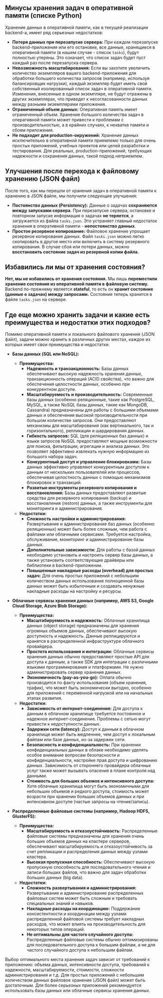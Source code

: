 ## Минусы хранения задач в оперативной памяти (списке Python)

Хранение данных в оперативной памяти, как в текущей реализации backend-а, имеет ряд серьезных недостатков:

- **Потеря данных при перезапуске сервера:** При каждом перезапуске backend-приложения или его остановке, все данные, хранящиеся в оперативной памяти (в нашем случае - список `tasks`), будут полностью утеряны. Это означает, что список задач будет пуст каждый раз после перезапуска сервера.
- **Невозможность масштабирования:** Если вы захотите увеличить количество экземпляров вашего backend-приложения для обработки большего количества запросов (например, используя балансировщик нагрузки), каждый экземпляр будет иметь свой собственный изолированный список задач в оперативной памяти. Изменения, внесенные в одном экземпляре, не будут отражены в других экземплярах, что приведет к несогласованности данных между разными экземплярами приложения.
- **Ограниченный объем данных:** Оперативная память имеет ограниченный объем. Хранение большого количества задач в оперативной памяти может привести к проблемам с производительностью, а в крайних случаях, к нехватке памяти и сбоям приложения.
- **Не подходит для production-окружений:** Хранение данных исключительно в оперативной памяти приемлемо только для очень простых приложений, учебных проектов или целей разработки и тестирования. Для реальных, production-приложений, требующих надежности и сохранения данных, такой подход неприемлем.

## Улучшения после перехода к файловому хранению (JSON файл)

После того, как мы перешли от хранения задач в оперативной памяти к хранению в JSON файле, мы получили следующие улучшения:

- **Постоянство данных (Persistency):** Данные о задачах **сохраняются между запусками сервера**. При перезапуске сервера, остановке и повторном запуске информация о задачах **не теряется**, а загружается из файла `tasks.json`. Это устраняет главный недостаток хранения в оперативной памяти - **непостоянство данных**.
- **Простое резервное копирование:** Файловое хранение упрощает резервное копирование данных. Файл `tasks.json` можно легко скопировать в другое место или включить в систему резервного копирования. В случае сбоя или потери данных, можно **восстановить состояние задач из резервной копии файла.**

## Избавились ли мы от хранения состояния?

**Нет, мы не избавились от хранения состояния.** Мы лишь **переместили хранение состояния из оперативной памяти в файловую систему.** Backend по-прежнему является **stateful**, то есть он **хранит состояние (данные о задачах) между запросами.** Состояние теперь хранится в файле `tasks.json` на сервере.

## Где еще можно хранить задачи и какие есть преимущества и недостатки этих подходов?

Помимо оперативной памяти и локального файлового хранения (JSON файл), задачи можно хранить в различных других местах, каждое из которых имеет свои преимущества и недостатки:

- **Базы данных (SQL или NoSQL):**

  - **Преимущества:**
    - **Надежность и транзакционность:** Базы данных обеспечивают высокую надежность хранения данных, транзакционность операций (ACID свойства), что важно для обеспечения целостности данных, особенно при конкурентном доступе.
    - **Масштабируемость и производительность:** Современные базы данных (особенно реляционные, такие как PostgreSQL, MySQL, а также NoSQL базы данных, такие как MongoDB, Cassandra) предназначены для работы с большими объемами данных и обеспечения высокой производительности при большом количестве запросов. Они предоставляют механизмы для масштабирования (как вертикального, так и горизонтального), репликации и шардирования данных.
    - **Гибкость запросов:** SQL (для реляционных баз данных) и языки запросов NoSQL предоставляют мощные возможности для поиска, фильтрации, агрегации и анализа данных. Это позволяет эффективно извлекать нужную информацию из большого набора задач.
    - **Конкурентный доступ и управление блокировками:** Базы данных эффективно управляют конкурентным доступом к данным от нескольких пользователей или процессов, обеспечивая целостность данных с помощью механизмов блокировок и транзакций.
    - **Развитые инструменты резервного копирования и восстановления:** Базы данных предоставляют развитые средства для резервного копирования (backup) и восстановления (restore) данных, а также инструменты для мониторинга и администрирования.
  - **Недостатки:**
    - **Сложность настройки и администрирования:** Развертывание и администрирование баз данных (особенно реляционных) может быть более сложным, чем работа с файлами или облачными сервисами. Требуется настройка, обслуживание, мониторинг и администрирование базы данных.
    - **Дополнительные зависимости:** Для работы с базой данных необходимо установить и настроить сервер базы данных, а также установить соответствующие драйверы или библиотеки в backend-приложении.
    - **Повышенные накладные расходы (overhead) для простых задач:** Для очень простых приложений с небольшим количеством данных использование полноценной базы данных может быть избыточным и создавать ненужные накладные расходы на настройку и ресурсы.

- **Облачные сервисы хранения данных (например, AWS S3, Google Cloud Storage, Azure Blob Storage):**

  - **Преимущества:**
    - **Масштабируемость и надежность:** Облачные хранилища данных (object storage) предназначены для хранения огромных объемов данных, обеспечивают высокую доступность и надежность. Данные реплицируются и хранятся в распределенной инфраструктуре облачного провайдера.
    - **Простота использования и интеграции:** Облачные сервисы хранения данных обычно предоставляют простые API для доступа к данным, а также SDK для интеграции с различными языками программирования и платформами. Не нужно администрировать сервер хранения данных.
    - **Экономичность (pay-as-you-go):** Оплата обычно производится по факту использования (объем хранения, трафик), что может быть экономически выгодно, особенно для приложений с переменной нагрузкой или на начальных этапах развития.
  - **Недостатки:**
    - **Зависимость от интернет-соединения:** Для доступа к данным в облачном хранилище требуется постоянное и надежное интернет-соединение. Проблемы с сетью могут привести к недоступности данных.
    - **Задержки сети (latency):** Доступ к данным в облачном хранилище может быть медленнее, чем доступ к локальным файлам или базе данных, из-за задержек сети.
    - **Безопасность и конфиденциальность:** При хранении конфиденциальных данных в облаке необходимо уделять особое внимание вопросам безопасности и конфиденциальности, настройке прав доступа и шифрованию данных. Зависимость от стороннего провайдера облачных услуг также может вызывать опасения в плане контроля над данными.
    - **Стоимость для больших объемов и интенсивного доступа:** Хотя облачные хранилища могут быть экономичными для небольших объемов и редкого доступа, стоимость может возрасти при хранении больших объемов данных и при интенсивном доступе (частые запросы на чтение/запись).

- **Распределенные файловые системы (например, Hadoop HDFS, GlusterFS):**
  - **Преимущества:**
    - **Масштабируемость и отказоустойчивость:** Распределенные файловые системы предназначены для хранения очень больших объемов данных на кластере серверов, обеспечивают масштабируемость и отказоустойчивость за счет репликации и распределения данных между узлами кластера.
    - **Высокая пропускная способность:** Обеспечивают высокую пропускную способность для последовательного чтения и записи больших файлов, что важно для задач обработки больших данных (big data).
  - **Недостатки:**
    - **Сложность развертывания и администрирования:** Развертывание и администрирование распределенных файловых систем может быть сложным и требовать специальных знаний и навыков.
    - **Накладные расходы на координацию:** Поддержание консистентности и координации между узлами распределенной файловой системы требует накладных расходов, что может влиять на производительность для некоторых типов операций.
    - **Не оптимальны для частого случайного доступа:** Распределенные файловые системы обычно оптимизированы для последовательного доступа к большим файлам, а не для частого случайного доступа к небольшим файлам.

Выбор оптимального места хранения задач зависит от требований к приложению: объема данных, интенсивности доступа, требований к надежности, масштабируемости, стоимости, сложности администрирования и т.д. Для простых приложений с небольшим количеством данных файловое хранение (JSON файл) может быть достаточным. Для более серьезных приложений рекомендуется использовать базы данных или облачные сервисы хранения данных.
